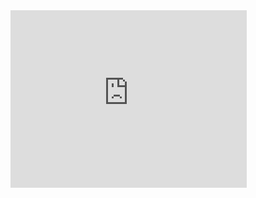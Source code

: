 <iframe width="378" height="283.5" src="http://player.youku.com/embed/XODI3MjczMjg=" frameborder="0" allowfullscreen></iframe>


